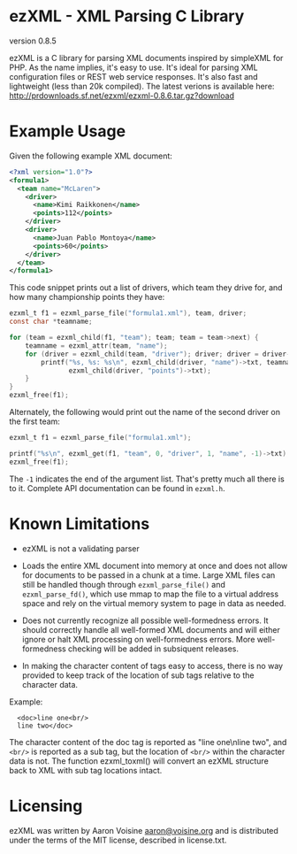 # ezXML - XML Parsing C Library

version 0.8.5

ezXML is a C library for parsing XML documents inspired by simpleXML for PHP. As the name implies, it's easy to use. It's ideal for parsing XML configuration files or REST web service responses. It's also fast and lightweight (less than 20k compiled). The latest verions is available here: http://prdownloads.sf.net/ezxml/ezxml-0.8.6.tar.gz?download

# Example Usage

Given the following example XML document:

```xml
<?xml version="1.0"?>
<formula1>
  <team name="McLaren">
    <driver>
      <name>Kimi Raikkonen</name>
      <points>112</points>
    </driver>
    <driver>
      <name>Juan Pablo Montoya</name>
      <points>60</points>
    </driver>
  </team>
</formula1>
```

This code snippet prints out a list of drivers, which team they drive for, and how many championship points they have:

```c
ezxml_t f1 = ezxml_parse_file("formula1.xml"), team, driver;
const char *teamname;

for (team = ezxml_child(f1, "team"); team; team = team->next) {
    teamname = ezxml_attr(team, "name");
    for (driver = ezxml_child(team, "driver"); driver; driver = driver->next) {
        printf("%s, %s: %s\n", ezxml_child(driver, "name")->txt, teamname,
               ezxml_child(driver, "points")->txt);
    }
}
ezxml_free(f1);
```

Alternately, the following would print out the name of the second driver on the first team:

```c
ezxml_t f1 = ezxml_parse_file("formula1.xml");

printf("%s\n", ezxml_get(f1, "team", 0, "driver", 1, "name", -1)->txt);
ezxml_free(f1);
```

The `-1` indicates the end of the argument list. That's pretty much all there is to it. Complete API documentation can be found in `ezxml.h`.

# Known Limitations

- ezXML is not a validating parser

- Loads the entire XML document into memory at once and does not allow for documents to be passed in a chunk at a time. Large XML files can still be handled though through `ezxml_parse_file()` and `ezxml_parse_fd()`, which use mmap to map the file to a virtual address space and rely on the virtual memory system to page in data as needed.

- Does not currently recognize all possible well-formedness errors. It should correctly handle all well-formed XML documents and will either ignore or halt XML processing on well-formedness errors. More well-formedness checking will be added in subsiquent releases.

- In making the character content of tags easy to access, there is no way provided to keep track of the location of sub tags relative to the character data. 

Example:

```
  <doc>line one<br/>
  line two</doc>
```

  The character content of the doc tag is reported as "line one\nline two", and `<br/>` is reported as a sub tag, but the location of `<br/>` within the character data is not. The function ezxml_toxml() will convert an ezXML structure back to XML with sub tag locations intact.

# Licensing

ezXML was written by Aaron Voisine <aaron@voisine.org> and is distributed under the terms of the MIT license, described in license.txt.
